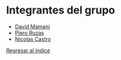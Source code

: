 # Integrantes del grupo

- [David Mamani](0.1/0.1.md)
- [Piero Rozas](piero/piero.md)
- [Nicolas Castro](0.3/0.3.md)

[Regresar al índice](../README.md)
